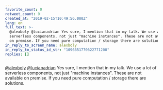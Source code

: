 ```yaml
---
favorite_count: 0
retweet_count: 0
created_at: "2019-02-15T10:49:56.000Z"
lang: en
full_text: >-
  @alexboly @lucianadrian Yes sure, I mention that in my talk. We use a lot of
  serverless components, not just "machine instances". These are not available
  on premise. If you need pure computation / storage there are solutions.
in_reply_to_screen_name: alexboly
in_reply_to_status_id_str: "1096351770622771200"
replies: []
---
```


[@alexboly](https://twitter.com/alexboly)
[@lucianadrian](https://twitter.com/lucianadrian) Yes sure, I mention that in my
talk. We use a lot of serverless components, not just "machine instances". These
are not available on premise. If you need pure computation / storage there are
solutions.
